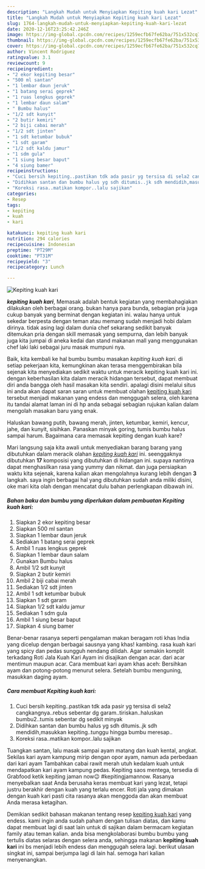 ```yaml
---
description: "Langkah Mudah untuk Menyiapkan Kepiting kuah kari Lezat"
title: "Langkah Mudah untuk Menyiapkan Kepiting kuah kari Lezat"
slug: 1764-langkah-mudah-untuk-menyiapkan-kepiting-kuah-kari-lezat
date: 2020-12-16T23:25:42.246Z
image: https://img-global.cpcdn.com/recipes/1259ecfb67fe62ba/751x532cq70/kepiting-kuah-kari-foto-resep-utama.jpg
thumbnail: https://img-global.cpcdn.com/recipes/1259ecfb67fe62ba/751x532cq70/kepiting-kuah-kari-foto-resep-utama.jpg
cover: https://img-global.cpcdn.com/recipes/1259ecfb67fe62ba/751x532cq70/kepiting-kuah-kari-foto-resep-utama.jpg
author: Vincent Rodriguez
ratingvalue: 3.1
reviewcount: 9
recipeingredient:
- "2 ekor kepiting besar"
- "500 ml santan"
- "1 lembar daun jeruk"
- "1 batang serai geprek"
- "1 ruas lengkus geprek"
- "1 lembar daun salam"
- " Bumbu halus"
- "1/2 sdt kunyit"
- "2 butir kemiri"
- "2 biji cabai merah"
- "1/2 sdt jinten"
- "1 sdt ketumbar bubuk"
- "1 sdt garam"
- "1/2 sdt kaldu jamur"
- "1 sdm gula"
- "1 siung besar baput"
- "4 siung bamer"
recipeinstructions:
- "Cuci bersih kepiting..pastikan tdk ada pasir yg tersisa di sela2 cangkangnya..rebus sebentar dg garam..tiriskan..haluskan bumbu2..tumis sebentar dg sedikit minyak"
- "Didihkan santan dan bumbu halus yg sdh ditumis..jk sdh mendidih,masukkan kepiting..tunggu hingga bumbu meresap.."
- "Koreksi rasa..matikan kompor..lalu sajikan"
categories:
- Resep
tags:
- kepiting
- kuah
- kari

katakunci: kepiting kuah kari 
nutrition: 294 calories
recipecuisine: Indonesian
preptime: "PT29M"
cooktime: "PT31M"
recipeyield: "3"
recipecategory: Lunch

---
```



![Kepiting kuah kari](https://img-global.cpcdn.com/recipes/1259ecfb67fe62ba/751x532cq70/kepiting-kuah-kari-foto-resep-utama.jpg)

<b><i>kepiting kuah kari</i></b>, Memasak adalah bentuk kegiatan yang membahagiakan dilakukan oleh berbagai orang. bukan hanya para bunda, sebagian pria juga cukup banyak yang berminat dengan kegiatan ini. walau hanya untuk sekedar berpesta dengan teman atau memang sudah menjadi hobi dalam dirinya. tidak asing lagi dalam dunia chef sekarang sedikit banyak ditemukan pria dengan skill memasak yang sempurna, dan lebih banyak juga kita jumpai di aneka kedai dan stand makanan mall yang menggunakan chef laki laki sebagai juru masak mumpuni nya.

Baik, kita kembali ke hal bumbu bumbu masakan <i>kepiting kuah kari</i>. di setiap pekerjaan kita, kemungkinan akan terasa menggembirakan bila sejenak kita menyediakan sedikit waktu untuk meracik kepiting kuah kari ini. dengan keberhasilan kita dalam meracik hidangan tersebut, dapat membuat diri anda bangga oleh hasil masakan kita sendiri. apalagi disini melalui situs ini anda akan dapat saran saran untuk membuat olahan <u>kepiting kuah kari</u> tersebut menjadi makanan yang endess dan menggugah selera, oleh karena itu tandai alamat laman ini di hp anda sebagai sebagian rujukan kalian dalam mengolah masakan baru yang enak.

Haluskan bawang putih, bawang merah, jinten, ketumbar, kemiri, kencur, jahe, dan kunyit, sisihkan. Panaskan minyak goring, tumis bumbu halus sampai harum. Bagaimana cara memasak kepiting dengan kuah kare?


Mari langsung saja kita awali untuk menyediakan barang barang yang dibutuhkan dalam meracik olahan <u><i>kepiting kuah kari</i></u> ini. seenggaknya dibutuhkan <b>17</b> komposisi yang dibutuhkan di hidangan ini. supaya nantinya dapat menghasilkan rasa yang yummy dan nikmat. dan juga persiapkan waktu kita sejenak, karena kalian akan mengolahnya kurang lebih dengan <b>3</b> langkah. saya ingin berbagai hal yang dibutuhkan sudah anda miliki disini, oke mari kita olah dengan mencatat dulu bahan perlengkapan dibawah ini.

<!--inarticleads1-->

##### Bahan baku dan bumbu yang diperlukan dalam pembuatan Kepiting kuah kari:

1. Siapkan 2 ekor kepiting besar
1. Siapkan 500 ml santan
1. Siapkan 1 lembar daun jeruk
1. Sediakan 1 batang serai geprek
1. Ambil 1 ruas lengkus geprek
1. Siapkan 1 lembar daun salam
1. Gunakan  Bumbu halus
1. Ambil 1/2 sdt kunyit
1. Siapkan 2 butir kemiri
1. Ambil 2 biji cabai merah
1. Sediakan 1/2 sdt jinten
1. Ambil 1 sdt ketumbar bubuk
1. Siapkan 1 sdt garam
1. Siapkan 1/2 sdt kaldu jamur
1. Sediakan 1 sdm gula
1. Ambil 1 siung besar baput
1. Siapkan 4 siung bamer


Benar-benar rasanya seperti pengalaman makan beragam roti khas India yang dicelup dengan berbagai sausnya yang khas! kambing. rasa kuah kari yang spicy dan pedas sungguh nendang dilidah. Agar semakin komplit terkadang Roti Jala Kuah Kari Ayam ini disajikan dengan acar. dari acar mentimun maupun acar. Cara membuat kari ayam khas aceh: Bersihkan ayam dan potong-potong menurut selera. Setelah bumbu menguning, masukkan daging ayam. 

<!--inarticleads2-->

##### Cara membuat Kepiting kuah kari:

1. Cuci bersih kepiting..pastikan tdk ada pasir yg tersisa di sela2 cangkangnya..rebus sebentar dg garam..tiriskan..haluskan bumbu2..tumis sebentar dg sedikit minyak
1. Didihkan santan dan bumbu halus yg sdh ditumis..jk sdh mendidih,masukkan kepiting..tunggu hingga bumbu meresap..
1. Koreksi rasa..matikan kompor..lalu sajikan


Tuangkan santan, lalu masak sampai ayam matang dan kuah kental, angkat. Sekilas kari ayam kampung mirip dengan opor ayam, namun ada perbedaan dari kari ayam Tambahkan cabai rawit merah utuh kedalam kuah untuk mendapatkan kari ayam kampung pedas. Kepiting saos mentega, tersedia di Grabfood ketik kepiting jaman now😉 #kepitingjamannow. Rasanya menyebalkan saat Anda berusaha keras membuat kari yang lezat, tetapi justru berakhir dengan kuah yang terlalu encer. Roti jala yang dimakan dengan kuah kari pasti cita rasanya akan menggoda dan akan membuat Anda merasa ketagihan. 

Demikian sedikit bahasan makanan tentang resep <u>kepiting kuah kari</u> yang endess. kami ingin anda sudah paham dengan tulisan diatas, dan kamu dapat membuat lagi di saat lain untuk di sajikan dalam bermacam kegiatan family atau teman kalian. anda bisa mengkolaborasi bumbu bumbu yang tertulis diatas selaras dengan selera anda, sehingga makanan <b>kepiting kuah kari</b> ini bs menjadi lebih endess dan menggugah selera lagi. berikut ulasan singkat ini, sampai berjumpa lagi di lain hal. semoga hari kalian menyenangkan.
